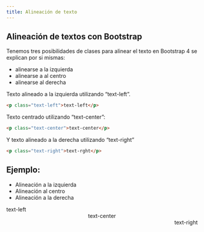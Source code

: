 ```yaml
---
title: Alineación de texto
---
```


## Alineación de textos con Bootstrap

Tenemos tres posibilidades de clases para alinear el texto en Bootstrap 4 se explican por si mismas:

- alinearse a la izquierda
- alinearse a al centro
- alinearse al derecha

Texto alineado a la izquierda utilizando “text-left”.

```html
<p class="text-left">text-left</p>
```

Texto centrado utilizando “text-center”:

```html
<p class="text-center">text-center</p>
```

Y texto alineado a la derecha utilizando “text-right”

```html
<p class="text-right">text-rght</p>
```

## Ejemplo:

- Alineación a la izquierda
- Alineación al centro
- Alineación a la derecha

<div class='container'>
<div style='text-align: left;'>text-left
</div>
<div style='text-align: center;'>text-center
</div>
<div style='text-align: right;'>text-right
</div>
</div>

